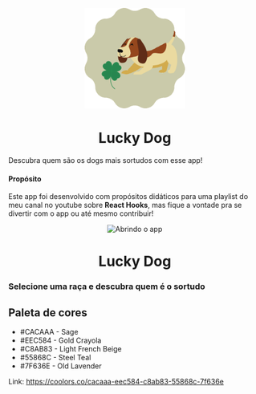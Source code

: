 <p align="center">
  <img width="200px" src="./assets/logo.png">
  <h1 align="center">Lucky Dog</h1>
</p>

Descubra quem são os dogs mais sortudos com esse app!

#### Propósito

Este app foi desenvolvido com propósitos didáticos para uma playlist do meu canal no youtube sobre **React Hooks**, mas fique a vontade pra se divertir com o app ou até mesmo contribuir!

<p align="center">
  <img width="200px" src="./assets/opening-app.gif" alt="Abrindo o app">
  <h1 align="center">Lucky Dog</h1>
</p>

### Selecione uma raça e descubra quem é o sortudo


## Paleta de cores

* #CACAAA - Sage
* #EEC584 - Gold Crayola
* #C8AB83 - Light French Beige
* #55868C - Steel Teal
* #7F636E - Old Lavender

Link: https://coolors.co/cacaaa-eec584-c8ab83-55868c-7f636e
